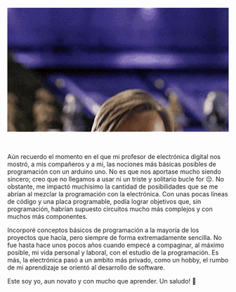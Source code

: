 <p align="center">
  <img src="docs/hello_there_kenobi.gif" />
</p>

<br>

Aún recuerdo el momento en el que mi profesor de electrónica digital nos mostró, a mis compañeros y a mi, las
nociones más básicas posibles de programación con un arduino uno. No es que nos aportase mucho siendo sincero;
creo que no llegamos a usar ni un triste y solitario bucle for :pensive:. No obstante, me impactó muchisimo la 
cantidad de posibilidades que se me abrían al mezclar la programación con la electrónica. Con unas pocas líneas 
de código y una placa programable, podía lograr objetivos que, sin programación, habrían supuesto circuitos
mucho más complejos y con muchos más componentes.

Incorporé conceptos básicos de programación a la mayoría de los proyectos que hacía, pero siempre de forma
extremadamente sencilla. No fue hasta hace unos pocos años cuando empecé a compaginar, al máximo posible, mi
vida personal y laboral, con el estudio de la programación. Es más, la electrónica pasó a un ambito más privado,
como un hobby, el rumbo de mi aprendizaje se orientó al desarrollo de software.

Este soy yo, aun novato y con mucho que aprender. Un saludo! :wave:
